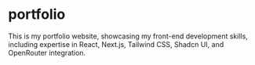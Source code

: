 # portfolio
This is my portfolio website, showcasing my front-end development skills, including expertise in React, Next.js, Tailwind CSS, Shadcn UI, and OpenRouter integration.